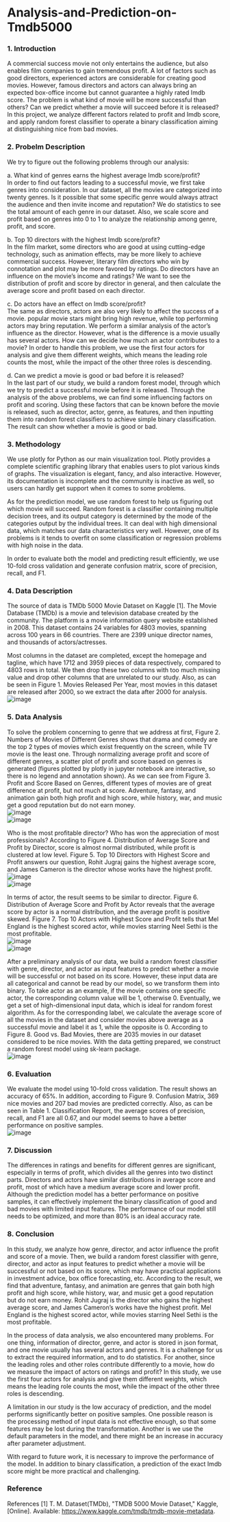 # Analysis-and-Prediction-on-Tmdb5000
### 1. Introduction  
A commercial success movie not only entertains the audience, but also enables film companies to gain tremendous profit. A lot of factors such as good directors, experienced actors are considerable for creating good movies. However, famous directors and actors can always bring an expected box-office income but cannot guarantee a highly rated Imdb score. The problem is what kind of movie will be more successful than others? Can we predict whether a movie will succeed before it is released? In this project, we analyze different factors related to profit and Imdb score, and apply random forest classifier to operate a binary classification aiming at distinguishing nice from bad movies.  
  
### 2. Probelm Description  
We try to figure out the following problems through our analysis:  
  
a.	What kind of genres earns the highest average Imdb score/profit?  
In order to find out factors leading to a successful movie, we first take genres into consideration. In our dataset, all the movies are categorized into twenty genres. Is it possible that some specific genre would always attract the audience and then invite income and reputation? We do statistics to see the total amount of each genre in our dataset. Also, we scale score and profit based on genres into 0 to 1 to analyze the relationship among genre, profit, and score.  
  
b.	Top 10 directors with the highest Imdb score/profit?  
In the film market, some directors who are good at using cutting-edge technology, such as animation effects, may be more likely to achieve commercial success. However, literary film directors who win by connotation and plot may be more favored by ratings. Do directors have an influence on the movie’s income and ratings? We want to see the distribution of profit and score by director in general, and then calculate the average score and profit based on each director.  
  
c.	Do actors have an effect on Imdb score/profit?  
The same as directors, actors are also very likely to affect the success of a movie. popular movie stars might bring high revenue, while top performing actors may bring reputation. We perform a similar analysis of the actor’s influence as the director. However, what is the difference is a movie usually has several actors. How can we decide how much an actor contributes to a movie? In order to handle this problem, we use the first four actors for analysis and give them different weights, which means the leading role counts the most, while the impact of the other three roles is descending.  
  
d.	Can we predict a movie is good or bad before it is released?  
In the last part of our study, we build a random forest model, through which we try to predict a successful movie before it is released. Through the analysis of the above problems, we can find some influencing factors on profit and scoring. Using these factors that can be known before the movie is released, such as director, actor, genre, as features, and then inputting them into random forest classifiers to achieve simple binary classification. The result can show whether a movie is good or bad.
  
### 3. Methodology
We use plotly for Python as our main visualization tool. Plotly provides a complete scientific graphing library that enables users to plot various kinds of graphs. The visualization is elegant, fancy, and also interactive. However, its documentation is incomplete and the community is inactive as well, so users can hardly get support when it comes to some problems.  
  
As for the prediction model, we use random forest to help us figuring out which movie will succeed. Random forest is a classifier containing multiple decision trees, and its output category is determined by the mode of the categories output by the individual trees. It can deal with high dimensional data, which matches our data characteristics very well. However, one of its problems is it tends to overfit on some classification or regression problems with high noise in the data.  
  
In order to evaluate both the model and predicting result efficiently, we use 10-fold cross validation and generate confusion matrix, score of precision, recall, and F1.
  
### 4. Data Description
The source of data is TMDb 5000 Movie Dataset on Kaggle [1]. The Movie Database (TMDb) is a movie and television database created by the community. The platform is a movie information query website established in 2008. This dataset contains 24 variables for 4803 movies, spanning across 100 years in 66 countries. There are 2399 unique director names, and thousands of actors/actresses.  
  
Most columns in the dataset are completed, except the homepage and tagline, which have 1712 and 3959 pieces of data respectively, compared to 4803 rows in total. We then drop these two columns with too much missing value and drop other columns that are unrelated to our study. Also, as can be seen in Figure 1. Movies Released Per Year, most movies in this dataset are released after 2000, so we extract the data after 2000 for analysis.  
![image](https://github.com/cyuuu4u/readme_add_pic/blob/master/images/Picture1.png)  
  
### 5. Data Analysis
To solve the problem concerning to genre that we address at first, Figure 2. Numbers of Movies of Different Genres shows that drama and comedy are the top 2 types of movies which exist frequently on the screen, while TV movie is the least one. Through normalizing average profit and score of different genres, a scatter plot of profit and score based on genres is generated (figures plotted by plotly in jupyter notebook are interactive, so there is no legend and annotation shown). As we can see from Figure 3. Profit and Score Based on Genres, different types of movies are of great difference at profit, but not much at score. Adventure, fantasy, and animation gain both high profit and high score, while history, war, and music get a good reputation but do not earn money.  
![image](https://github.com/cyuuu4u/readme_add_pic/blob/master/images/Picture2.png)  
![image](https://github.com/cyuuu4u/readme_add_pic/blob/master/images/Picture3.png)  
  
Who is the most profitable director? Who has won the appreciation of most professionals? According to Figure 4. Distribution of Average Score and Profit by Director,  score is almost normal distributed, while profit is clustered at low level. Figure 5. Top 10 Directors with Highest Score and Profit answers our question, Rohit Jugraj gains the highest average score, and James Cameron is the director whose works have the highest profit.  
![image](https://github.com/cyuuu4u/readme_add_pic/blob/master/images/Picture4.png)  
![image](https://github.com/cyuuu4u/readme_add_pic/blob/master/images/Picture5.png)  
  
In terms of actor, the result seems to be similar to director. Figure 6. Distribution of Average Score and Profit by Actor reveals that the average score by actor is a normal distribution, and the average profit is positive skewed. Figure 7. Top 10 Actors with Highest Score and Profit tells that Mel England is the highest scored actor, while movies starring Neel Sethi is the most profitable.  
![image](https://github.com/cyuuu4u/readme_add_pic/blob/master/images/Picture6.png)  
![image](https://github.com/cyuuu4u/readme_add_pic/blob/master/images/Picture7.png)  
  
After a preliminary analysis of our data, we build a random forest classifier with genre, director, and actor as input features to predict whether a movie will be successful or not based on its score. However, these input data are all categorical and cannot be read by our model, so we transform them into binary. To take actor as an example, if the movie contains one specific actor, the corresponding column value will be 1, otherwise 0. Eventually, we get a set of high-dimensional input data, which is ideal for random forest algorithm. As for the corresponding label, we calculate the average score of all the movies in the dataset and consider movies above average as a successful movie and label it as 1, while the opposite is 0. According to Figure 8. Good vs. Bad Movies, there are 2035 movies in our dataset considered to be nice movies. With the data getting prepared, we construct a random forest model using sk-learn package.  
![image](https://github.com/cyuuu4u/readme_add_pic/blob/master/images/Picture8.png)  
  
### 6. Evaluation
We evaluate the model using 10-fold cross validation. The result shows an accuracy of 65%. In addition, according to Figure 9. Confusion Matrix, 369 nice movies and 207 bad movies are predicted correctly. Also, as can be seen in Table 1. Classification Report, the average scores of precision, recall, and F1 are all 0.67, and our model seems to have a better performance on positive samples.  
![image](https://github.com/cyuuu4u/readme_add_pic/blob/master/images/Picture9.png)  
  
### 7. Discussion
The differences in ratings and benefits for different genres are significant, especially in terms of profit, which divides all the genres into two distinct parts. Directors and actors have similar distributions in average score and profit, most of which have a medium average score and lower profit. Although the prediction model has a better performance on positive samples, it can effectively implement the binary classification of good and bad movies with limited input features. The performance of our model still needs to be optimized, and more than 80% is an ideal accuracy rate.  
  
### 8. Conclusion
In this study, we analyze how genre, director, and actor influence the profit and score of a movie. Then, we build a random forest classifier with genre, director, and actor as input features to predict whether a movie will be successful or not based on its score, which may have practical applications in investment advice, box office forecasting, etc. According to the result, we find that adventure, fantasy, and animation are genres that gain both high profit and high score, while history, war, and music get a good reputation but do not earn money. Rohit Jugraj is the director who gains the highest average score, and James Cameron’s works have the highest profit. Mel England is the highest scored actor, while movies starring Neel Sethi is the most profitable.  
  
In the process of data analysis, we also encountered many problems. For one thing, information of director, genre, and actor is stored in json format, and one movie usually has several actors and genres. It is a challenge for us to extract the required information, and to do statistics. For another, since the leading roles and other roles contribute differently to a movie, how do we measure the impact of actors on ratings and profit? In this study, we use the first four actors for analysis and give them different weights, which means the leading role counts the most, while the impact of the other three roles is descending.  
  
A limitation in our study is the low accuracy of prediction, and the model performs significantly better on positive samples. One possible reason is the processing method of input data is not effective enough, so that some features may be lost during the transformation. Another is we use the default parameters in the model, and there might be an increase in accuracy after parameter adjustment.  
  
With regard to future work, it is necessary to improve the performance of the model. In addition to binary classification, a prediction of the exact Imdb score might be more practical and challenging.  
  
### Reference
References
[1] 	T. M. Dataset(TMDb), "TMDB 5000 Movie Dataset," Kaggle, [Online]. Available: https://www.kaggle.com/tmdb/tmdb-movie-metadata.


